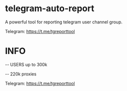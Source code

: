 # telegram-auto-report

A powerful tool for reporting telegram user channel group.

Telegram: https://t.me/tgreporttool


# INFO
-- USERS up to 300k 

-- 220k proxies
  
Telegram: https://t.me/tgreporttool
